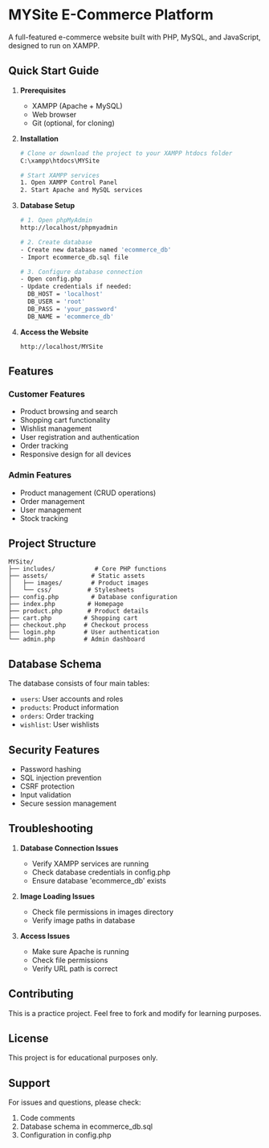 # MYSite E-Commerce Platform

A full-featured e-commerce website built with PHP, MySQL, and JavaScript, designed to run on XAMPP.

## Quick Start Guide

1. **Prerequisites**
   - XAMPP (Apache + MySQL)
   - Web browser
   - Git (optional, for cloning)

2. **Installation**
   ```bash
   # Clone or download the project to your XAMPP htdocs folder
   C:\xampp\htdocs\MYSite

   # Start XAMPP services
   1. Open XAMPP Control Panel
   2. Start Apache and MySQL services
   ```

3. **Database Setup**
   ```bash
   # 1. Open phpMyAdmin
   http://localhost/phpmyadmin

   # 2. Create database
   - Create new database named 'ecommerce_db'
   - Import ecommerce_db.sql file

   # 3. Configure database connection
   - Open config.php
   - Update credentials if needed:
     DB_HOST = 'localhost'
     DB_USER = 'root'
     DB_PASS = 'your_password'
     DB_NAME = 'ecommerce_db'
   ```

4. **Access the Website**
   ```
   http://localhost/MYSite
   ```

## Features

### Customer Features
- Product browsing and search
- Shopping cart functionality
- Wishlist management
- User registration and authentication
- Order tracking
- Responsive design for all devices

### Admin Features
- Product management (CRUD operations)
- Order management
- User management
- Stock tracking

## Project Structure
```
MYSite/
├── includes/           # Core PHP functions
├── assets/            # Static assets
│   ├── images/        # Product images
│   └── css/          # Stylesheets
├── config.php         # Database configuration
├── index.php         # Homepage
├── product.php       # Product details
├── cart.php         # Shopping cart
├── checkout.php     # Checkout process
├── login.php        # User authentication
└── admin.php        # Admin dashboard
```

## Database Schema

The database consists of four main tables:
- `users`: User accounts and roles
- `products`: Product information
- `orders`: Order tracking
- `wishlist`: User wishlists

## Security Features
- Password hashing
- SQL injection prevention
- CSRF protection
- Input validation
- Secure session management

## Troubleshooting

1. **Database Connection Issues**
   - Verify XAMPP services are running
   - Check database credentials in config.php
   - Ensure database 'ecommerce_db' exists

2. **Image Loading Issues**
   - Check file permissions in images directory
   - Verify image paths in database

3. **Access Issues**
   - Make sure Apache is running
   - Check file permissions
   - Verify URL path is correct

## Contributing

This is a practice project. Feel free to fork and modify for learning purposes.

## License

This project is for educational purposes only.

## Support

For issues and questions, please check:
1. Code comments
2. Database schema in ecommerce_db.sql
3. Configuration in config.php
